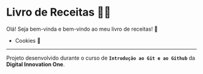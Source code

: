 # Livro de Receitas :woman_cook:

Olá! Seja bem-vinda e bem-vindo ao meu livro de receitas! :book:

- Cookies :cookie:

--------

Projeto desenvolvido durante o curso de **`Introdução ao Git e ao Github`** da **Digital Innovation One**.